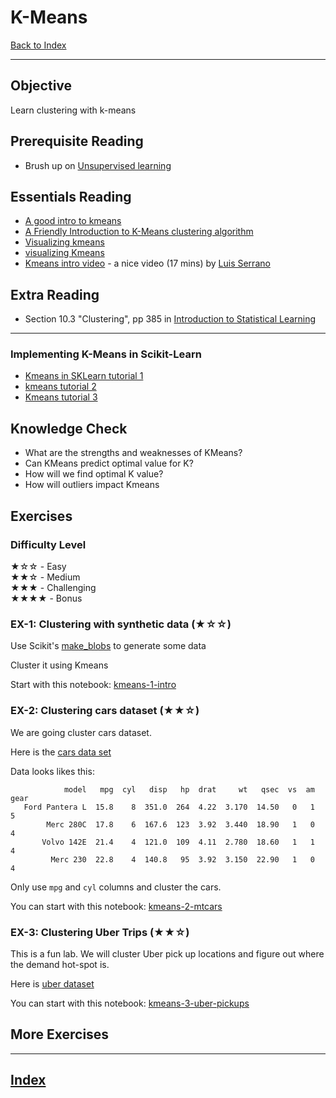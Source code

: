 # K-Means

[Back to Index](../README.md)

---

## Objective

Learn clustering with k-means

## Prerequisite Reading

* Brush up  on [Unsupervised learning](../machine-learning/unsupervised.md)

## Essentials Reading

* [A good intro to kmeans](https://towardsdatascience.com/k-means-a-complete-introduction-1702af9cd8c)
* [A Friendly Introduction to K-Means clustering algorithm](https://medium.com/@tarlanahad/a-friendly-introduction-to-k-means-clustering-algorithm-b31ff7df7ef1)
* [Visualizing kmeans](https://stanford.edu/class/engr108/visualizations/kmeans/kmeans.html)
* [visualizing Kmeans](https://www.naftaliharris.com/blog/visualizing-k-means-clustering/)
* [Kmeans intro video](https://www.youtube.com/watch?v=QXOkPvFM6NU) - a nice video (17 mins) by [Luis Serrano](https://serrano.academy/)

## Extra Reading

* Section 10.3 "Clustering", pp 385 in [Introduction to Statistical Learning](http://faculty.marshall.usc.edu/gareth-james/ISL/)

---

### Implementing K-Means in Scikit-Learn

* [Kmeans in SKLearn tutorial 1](https://towardsdatascience.com/k-means-clustering-with-scikit-learn-6b47a369a83c)
* [kmeans tutorial 2](https://jakevdp.github.io/PythonDataScienceHandbook/05.11-k-means.html)
* [Kmeans tutorial 3](https://www.machinecurve.com/index.php/2020/04/16/how-to-perform-k-means-clustering-with-python-in-scikit/)

## Knowledge Check

* What are the strengths and weaknesses of KMeans?
* Can KMeans predict optimal value for K?
* How will we find optimal K value?
* How will outliers impact Kmeans

## Exercises

### Difficulty Level

★☆☆  - Easy  
★★☆  - Medium  
★★★  - Challenging  
★★★★ - Bonus

### EX-1: Clustering with synthetic data  (★☆☆)

Use Scikit's  [make_blobs](https://scikit-learn.org/stable/modules/generated/sklearn.datasets.make_blobs.html#sklearn.datasets.make_blobs) to generate some data

Cluster it using Kmeans

Start with this notebook: [kmeans-1-intro](https://github.com/elephantscale/guided-machine-learning-labs/blob/master/clustering/kmeans-1-intro.ipynb)

### EX-2: Clustering cars dataset  (★★☆)

We are going cluster cars dataset.

Here is the [cars data set](https://s3.amazonaws.com/elephantscale-public/data/cars/mtcars.csv)

Data looks likes this:

```text
            model   mpg  cyl   disp   hp  drat     wt   qsec  vs  am  gear  
   Ford Pantera L  15.8    8  351.0  264  4.22  3.170  14.50   0   1     5   
        Merc 280C  17.8    6  167.6  123  3.92  3.440  18.90   1   0     4   
       Volvo 142E  21.4    4  121.0  109  4.11  2.780  18.60   1   1     4   
         Merc 230  22.8    4  140.8   95  3.92  3.150  22.90   1   0     4   
```

Only use `mpg` and `cyl` columns and cluster the cars.

You can start with this notebook: [kmeans-2-mtcars](https://github.com/elephantscale/guided-machine-learning-labs/blob/master/clustering/kmeans-2-mtcars.ipynb)

### EX-3: Clustering Uber Trips  (★★☆)

This is a fun lab.  We will cluster Uber pick up locations and figure out where the demand hot-spot is.

Here is [uber dataset](https://elephantscale-public.s3.amazonaws.com/data/uber-nyc/uber-sample-10k.csv)

You can start with this notebook:  [kmeans-3-uber-pickups](https://github.com/elephantscale/guided-machine-learning-labs/blob/master/clustering/kmeans-3-uber-pickups.ipynb)

## More Exercises

---

## [Index](../README.md)
